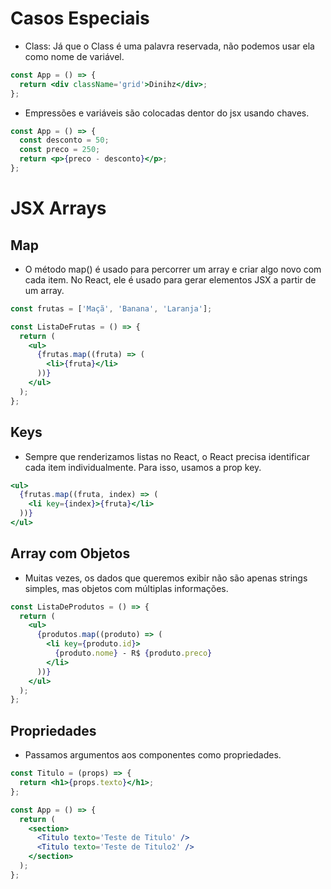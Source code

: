 # Casos Especiais

- Class: Já que o Class é uma palavra reservada, não podemos usar ela como nome de variável.

```jsx
const App = () => {
  return <div className='grid'>Dinihz</div>;
};
```

- Empressões e variáveis são colocadas dentor do jsx usando chaves.

```jsx
const App = () => {
  const desconto = 50;
  const preco = 250;
  return <p>{preco - desconto}</p>;
};
```

# JSX Arrays

## Map

- O método map() é usado para percorrer um array e criar algo novo com cada item. No React, ele é usado para gerar elementos JSX a partir de um array.

```jsx
const frutas = ['Maçã', 'Banana', 'Laranja'];

const ListaDeFrutas = () => {
  return (
    <ul>
      {frutas.map((fruta) => (
        <li>{fruta}</li>
      ))}
    </ul>
  );
};
```

## Keys

- Sempre que renderizamos listas no React, o React precisa identificar cada item individualmente. Para isso, usamos a prop key.

```jsx
<ul>
  {frutas.map((fruta, index) => (
    <li key={index}>{fruta}</li>
  ))}
</ul>
```

## Array com Objetos

- Muitas vezes, os dados que queremos exibir não são apenas strings simples, mas objetos com múltiplas informações.

```jsx
const ListaDeProdutos = () => {
  return (
    <ul>
      {produtos.map((produto) => (
        <li key={produto.id}>
          {produto.nome} - R$ {produto.preco}
        </li>
      ))}
    </ul>
  );
};
```

## Propriedades

- Passamos argumentos aos componentes como propriedades.

```jsx
const Titulo = (props) => {
  return <h1>{props.texto}</h1>;
};

const App = () => {
  return (
    <section>
      <Titulo texto='Teste de Titulo' />
      <Titulo texto='Teste de Titulo2' />
    </section>
  );
};
```
